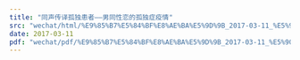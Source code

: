 ```yaml
---
title: "同声传译孤独患者——男同性恋的孤独症疫情"
src: "wechat/html/%E9%85%B7%E5%84%BF%E8%AE%BA%E5%9D%9B_2017-03-11_%E5%90%8C%E5%A3%B0%E4%BC%A0%E8%AF%91%E5%AD%A4%E7%8B%AC%E6%82%A3%E8%80%85%E2%80%94%E2%80%94%E7%94%B7%E5%90%8C%E6%80%A7%E6%81%8B%E7%9A%84%E5%AD%A4%E7%8B%AC%E7%97%87%E7%96%AB%E6%83%85.html"
date: 2017-03-11
pdf: "wechat/pdf/%E9%85%B7%E5%84%BF%E8%AE%BA%E5%9D%9B_2017-03-11_%E5%90%8C%E5%A3%B0%E4%BC%A0%E8%AF%91%E5%AD%A4%E7%8B%AC%E6%82%A3%E8%80%85%E2%80%94%E2%80%94%E7%94%B7%E5%90%8C%E6%80%A7%E6%81%8B%E7%9A%84%E5%AD%A4%E7%8B%AC%E7%97%87%E7%96%AB%E6%83%85.pdf"
---
```

